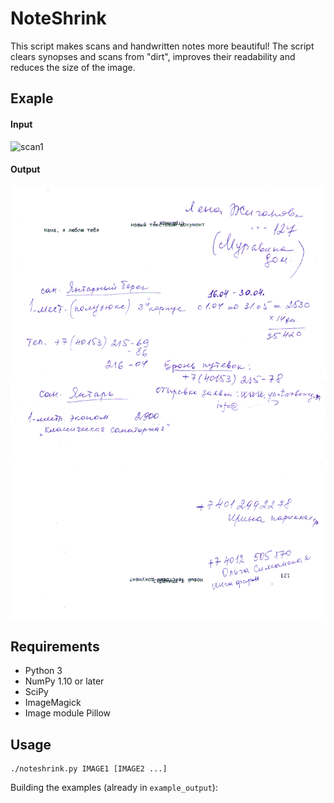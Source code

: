 NoteShrink
==========

This script makes scans and handwritten notes more beautiful! The script clears synopses and scans from "dirt", improves their readability and reduces the size of the image.

## Exaple

#### Input

![scan1](/examples/Input2.png "Input image. 4.33 Mb")

#### Output

![scan2](/examples/output2.png "Output image. 44.1 Kb")

## Requirements

 - Python 3
 - NumPy 1.10 or later
 - SciPy
 - ImageMagick
 - Image module Pillow

## Usage

```
./noteshrink.py IMAGE1 [IMAGE2 ...]
```

Building the examples (already in `example_output`):
